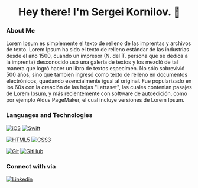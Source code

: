 <h1 align="center"> Hey there! I'm Sergei Kornilov. 👋</h1>

### About Me
Lorem Ipsum es simplemente el texto de relleno de las imprentas y archivos de texto. Lorem Ipsum ha sido el texto de relleno estándar de las industrias desde el año 1500, cuando un impresor (N. del T. persona que se dedica a la imprenta) desconocido usó una galería de textos y los mezcló de tal manera que logró hacer un libro de textos especimen. No sólo sobrevivió 500 años, sino que tambien ingresó como texto de relleno en documentos electrónicos, quedando esencialmente igual al original. Fue popularizado en los 60s con la creación de las hojas "Letraset", las cuales contenian pasajes de Lorem Ipsum, y más recientemente con software de autoedición, como por ejemplo Aldus PageMaker, el cual incluye versiones de Lorem Ipsum.

### Languages and Technologies
[![iOS](https://img.shields.io/badge/iOS-000000?style=for-the-badge&logo=ios&logoColor=white)](https://github.com/s-kornilov/)
[![Swift](https://img.shields.io/badge/swift-F54A2A?style=for-the-badge&logo=swift&logoColor=white)](https://github.com/s-kornilov/)

[![HTML5](https://img.shields.io/badge/-HTML5-E34F26?style=flat-square&logo=html5&logoColor=white&link=https://github.com/s-kornilov/)](https://github.com/s-kornilov/)
[![CSS3](https://img.shields.io/badge/-CSS3-1572B6?style=flat-square&logo=css3&link=https://github.com/s-kornilov/)](https://github.com/s-kornilov/)

[![Git](https://img.shields.io/badge/-Git-black?style=flat-square&logo=git&link=https://github.com/s-kornilov/)](https://github.com/s-kornilov/)
[![GitHub](https://img.shields.io/badge/-GitHub-181717?style=flat-square&logo=github&link=https://github.com/s-kornilov/)](https://github.com/s-kornilov/)

### Connect with via
[![Linkedin](https://img.shields.io/badge/LinkedIn-%230077B5.svg?&style=flat-square&logo=linkedin&logoColor=white)](https://www.linkedin.com/in/skornilov)


